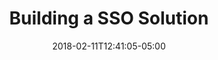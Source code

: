 ---
title: Building a SSO Solution
date: "2018-02-11T12:41:05-05:00"
description: >
  I worked with a team of 7 software engineers on an SSO (Single Sign-On as a Service) solution. I was primarily responsible for building the API, creating the database, developing the application and acting as a translator between the domain expert and the development team.
tags: 
  - IdentityServer
  - ASP .NET Core 2.0
  - Entity Framework Core
  - C#
  - AngularJS
  - Typescript
  - CQRS
  - OAUTH2
duration: 8
weight: 19
client: Vixion
role: Sofware Engineer
---